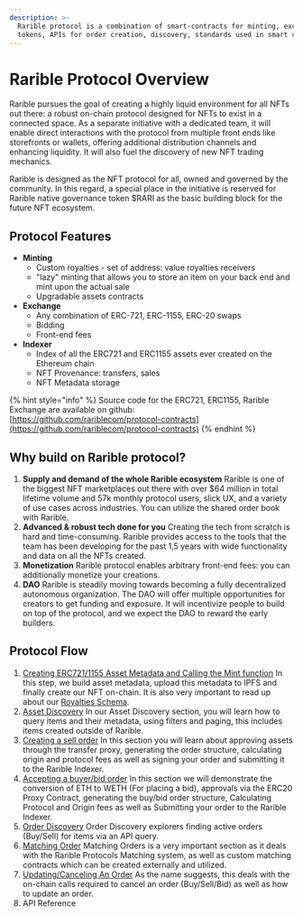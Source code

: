 ```yaml
---
description: >-
  Rarible protocol is a combination of smart-contracts for minting, exchanging
  tokens, APIs for order creation, discovery, standards used in smart contracts.
---
```


# Rarible Protocol Overview

Rarible pursues the goal of creating a highly liquid environment for all NFTs out there: a robust on-chain protocol designed for NFTs to exist in a connected space. As a separate initiative with a dedicated team, it will enable direct interactions with the protocol from multiple front ends like storefronts or wallets, offering additional distribution channels and enhancing liquidity. It will also fuel the discovery of new NFT trading mechanics.

Rarible is designed as the NFT protocol for all, owned and governed by the community. In this regard, a special place in the initiative is reserved for Rarible native governance token $RARI as the basic building block for the future NFT ecosystem.

## Protocol Features

* **Minting**
  * Custom royalties - set of address: value royalties receivers
  * "lazy" minting that allows you to store an item on your back end and mint upon the actual sale
  * Upgradable assets contracts
* **Exchange**
  * Any combination of ERC-721, ERC-1155, ERC-20 swaps
  * Bidding
  * Front-end fees
* **Indexer**
  * Index of all the ERC721 and ERC1155 assets ever created on the Ethereum chain
  * NFT Provenance: transfers, sales
  * NFT Metadata storage

{% hint style="info" %}
Source code for the ERC721, ERC1155, Rarible Exchange are available on github:  
[https://github.com/rariblecom/protocol-contracts](https://github.com/rariblecom/protocol-contracts)
{% endhint %}

## Why build on Rarible protocol? 

1. **Supply and demand of the whole Rarible ecosystem** Rarible is one of the biggest NFT marketplaces out there with over $64 million in total lifetime volume and 57k monthly protocol users, slick UX, and a variety of use cases across industries. You can utilize the shared order book with Rarible.
2. **Advanced & robust tech done for you** Creating the tech from scratch is hard and time-consuming. Rarible provides access to the tools that the team has been developing for the past 1,5 years with wide functionality and data on all the NFTs created.
3. **Monetization**  Rarible protocol enables arbitrary front-end fees: you can additionally monetize your creations.
4. **DAO**  Rarible is steadily moving towards becoming a fully decentralized autonomous organization. The DAO will offer multiple opportunities for creators to get funding and exposure. It will incentivize people to build on top of the protocol, and we expect the DAO to reward the early builders.

## Protocol Flow 

1. [Creating ERC721/1155 Asset Metadata and Calling the Mint function](asset/creating-an-asset.md) In this step, we build asset metadata, upload this metadata to IPFS and finally create our NFT on-chain. It is also very important to read up about our [Royalties Schema](asset/royalties-schema.md).
2. [Asset Discovery](asset/asset-discovery.md) In our Asset Discovery section, you will learn how to query items and their metadata, using filters and paging, this includes items created outside of Rarible.
3. [Creating a sell order](exchange/creating-a-sell-order.md) In this section you will learn about approving assets through the transfer proxy, generating the order structure, calculating origin and protocol fees as well as signing your order and submitting it to the Rarible Indexer.
4. [Accepting a buyer/bid order](exchange/accepting-a-buy-order.md) In this section we will demonstrate the conversion of ETH to WETH \(For placing a bid\), approvals via the ERC20 Proxy Contract, generating the buy/bid order structure,  Calculating Protocol and Origin fees as well as Submitting your order to the Rarible Indexer.
5. [Order Discovery](exchange/order-discovery.md) Order Discovery explorers finding active orders \(Buy/Sell\) for items via an API query.
6. [Matching Order](smart-contracts/matching-orders.md) Matching Orders is a very important section as it deals with the Rarible Protocols Matching system, as well as custom matching contracts which can be created externally and utilized.  
7. [Updating/Canceling An Order](exchange/updating-cancelling-an-order.md) As the name suggests, this deals with the on-chain calls required to cancel an order \(Buy/Sell/Bid\) as well as how to update an order.
8. API Reference

